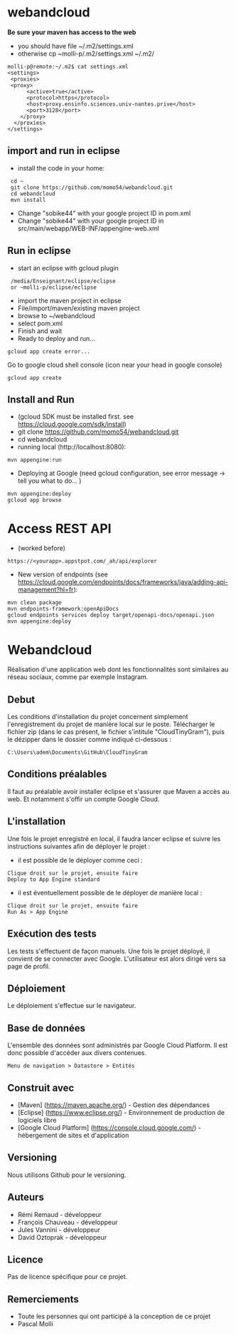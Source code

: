 # webandcloud

**Be sure your maven has access to the web**
* you should have file ~/.m2/settings.xml
* otherwise cp ~molli-p/.m2/settings.xml ~/.m2/

```
molli-p@remote:~/.m2$ cat settings.xml
<settings>
 <proxies>
 <proxy>
      <active>true</active>
      <protocol>https</protocol>
      <host>proxy.ensinfo.sciences.univ-nantes.prive</host>
      <port>3128</port>
    </proxy>
  </proxies>
</settings>
```

## import and run in eclipse
* install the code in your home:
```
 cd ~
 git clone https://github.com/momo54/webandcloud.git
 cd webandcloud
 mvn install
```
* Change "sobike44" with your google project ID in pom.xml
* Change "sobike44" with your google project ID in src/main/webapp/WEB-INF/appengine-web.xml

## Run in eclipse

* start an eclipse with gcloud plugin
```
 /media/Enseignant/eclipse/eclipse
 or ~molli-p/eclipse/eclipse
 ```
* import the maven project in eclipse
 * File/import/maven/existing maven project
 * browse to ~/webandcloud
 * select pom.xml
 * Finish and wait
 * Ready to deploy and run...
 ```
 gcloud app create error...
 ```
 Go to google cloud shell console (icon near your head in google console)
 ```
 gcloud app create
 ```


## Install and Run 
* (gcloud SDK must be installed first. see https://cloud.google.com/sdk/install)
* git clone https://github.com/momo54/webandcloud.git
* cd webandcloud
* running local (http://localhost:8080):
```
mvn appengine:run
```
* Deploying at Google (need gcloud configuration, see error message -> tell you what to do... 
)
```
mvn appengine:deploy
gcloud app browse
```

# Access REST API
* (worked before) 
```
https://<yourapp>.appstpot.com/_ah/api/explorer
```
* New version of endpoints (see https://cloud.google.com/endpoints/docs/frameworks/java/adding-api-management?hl=fr):
```
mvn clean package
mvn endpoints-framework:openApiDocs
gcloud endpoints services deploy target/openapi-docs/openapi.json 
mvn appengine:deploy
```

# Webandcloud
Réalisation d'une application web dont les fonctionnalités sont similaires au réseau sociaux, comme par exemple Instagram.

## Debut
Les conditions d'installation du projet concernent simplement l'enregistrement du projet de manière local sur le poste.
Télécharger le fichier zip (dans le cas présent, le fichier s'intitule "CloudTinyGram"), puis le dézipper dans le dossier comme indiqué ci-dessous :
```
C:\Users\adem\Documents\GitHub\CloudTinyGram
```

## Conditions préalables
Il faut au préalable avoir installer éclipse et s'assurer que Maven a accès au web. 
Et notamment s'offir un compte Google Cloud. 

## L'installation
Une fois le projet enregistré en local, il faudra lancer eclipse et suivre les instructions suivantes afin de déployer le projet :
- il est possible de le déployer comme ceci :
```
Clique droit sur le projet, ensuite faire
Deploy to App Engine standard
```
- il est éventuellement possible de le déployer de manière local :
```
Clique droit sur le projet, ensuite faire
Run As > App Engine
```

## Exécution des tests
Les tests s'effectuent de façon manuels. 
Une fois le projet déployé, il convient de se connecter avec Google. 
L'utilisateur est alors dirigé vers sa page de profil.

## Déploiement
Le déploiement s'effectue sur le navigateur. 

## Base de données
L'ensemble des données sont administrés par Google Cloud Platform. Il est donc possible d'accéder aux divers contenues.
```
Menu de navigation > Datastore > Entités
```

## Construit avec
* [Maven] (https://maven.apache.org/) - Gestion des dépendances
* [Eclipse] (https://www.eclipse.org/) - Environnement de production de logiciels libre
* [Google Cloud Platform] (https://console.cloud.google.com/) - hébergement de sites et d'application

## Versioning
Nous utilisons Github pour le versioning. 

## Auteurs
* Rémi Remaud - développeur
* François Chauveau - développeur
* Jules Vannini - développeur
* David Oztoprak - développeur

## Licence
Pas de licence spécifique pour ce projet.

## Remerciements 
* Toute les personnes qui ont participé à la conception de ce projet
* Pascal Molli 
